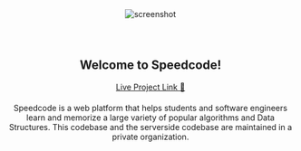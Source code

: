 <div align="center">
    <img alt="screenshot" src="public/assets/images/landing2-gif.gif">
</div>

<div style="padding-top: 40px" align="center">
    <h2>Welcome to Speedcode!</h2>
    <a href="https://speedcode.dev.novichkov.dev">Live Project Link 🔗 </a>
</div>
 
<p align="center" style="margin-top: 20px;">
Speedcode is a web platform that helps students and software engineers learn and memorize a large variety of popular algorithms and Data Structures. This codebase and the serverside codebase are maintained in a private organization. 
</p>